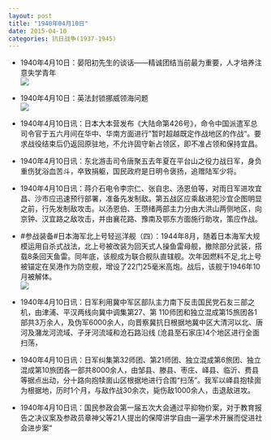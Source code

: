```yaml
---
layout: post
title: "1940年04月10日"
date: 2015-04-10
categories: 抗日战争(1937-1945)
---
```


<meta name="referrer" content="no-referrer" />

- 1940年4月10日：晏阳初先生的谈话——精诚团结当前最为重要，人才培养注意失学青年 <br/><img src="https://ww1.sinaimg.cn/large/aca367d8jw1er0ru008zcj20sl0dyad6.jpg" />

- 1940年4月10日：英法封锁挪威领海问题 <br/><img src="https://ww1.sinaimg.cn/large/aca367d8jw1er0q3olqo8j211s0gwn3p.jpg" />

- 1940年4月10日讯：日本大本营发布《大陆命第426号》，命令中国派遣军总司令官于五六月间在华中、华南方面进行”暂时超越既定作战地区的作战“。要求战役结束后仍返回原驻地，不允许固守新占领区，即不准占领和保持宜昌。 

- 1940年4月10日讯：东北游击司令唐聚五去年夏在平台山之役力战日军，身负重伤犹浴血苦斗，卒致捐躯，国民政府是日明令褒扬，追赠陆军少将。 

- 1940年4月10日讯：蒋介石电令李宗仁、张自忠、汤恩伯等，对雨日军进攻宜昌、沙市应迅速预行部署，准备先发制敌。第五战区应乘敌进犯沙宜企图明显之前，行先发制敌攻击。以汤恩伯、王瓒绪两部主力分由大洪山两侧地区，向京钟、汉宜路之敌攻击，并由襄花路、豫南及鄂东方面施行助攻，策应作战。 

- #参战装备#日本海军北上号轻巡洋舰（四）：1944年8月，随着日本海军大规模运用自杀式战法，北上号被改装为回天式人操鱼雷母舰，撤除部分武装，搭载8条回天鱼雷。同年底，该舰成为联合舰队直辖舰。次年因燃料不足,北上号被锚定在吴港作为防空舰，增设了22门25毫米高炮。战后，该舰于1946年10月被解体。  <br/><img src="https://ww4.sinaimg.cn/large/aca367d8jw1er08r8l8lbj20ox0h4ju8.jpg" />

- 1940年4月10日讯：日军利用冀中军区部队主力南下反击国民党石友三部之机，由津浦、平汉两线向冀中调集第27、第 110师团和独立混成第15旅团各1部共3万余人，及伪军6000余人，向晋察冀抗日根据地冀中区大清河以北、唐河及潴龙河流域、子牙河流域和沧石路沿线 (沧县至石家庄)4个地区进行全面扫荡， 

- 1940年4月10日讯：日军纠集第32师团、第21师团、独立混成第6旅团、独立混成第10旅团各一部共8000余人，由邹县、滕县、枣庄、峄县、临沂、费县等据点出动，分十路向抱犊崮山区根据地进行合围“扫荡”。我军以峄县抱犊崮为根据地，历时1个月，与敌作战30余次，毙伤敌1000余人，击退敌进攻。 

- 1940年4月10日讯：国民参政会第一届五次大会通过平抑物价案，对于教育报告之决议案及参政员章神父等21人提出的保障讲学自由一遍学术开展而促进社会进步案“ 

